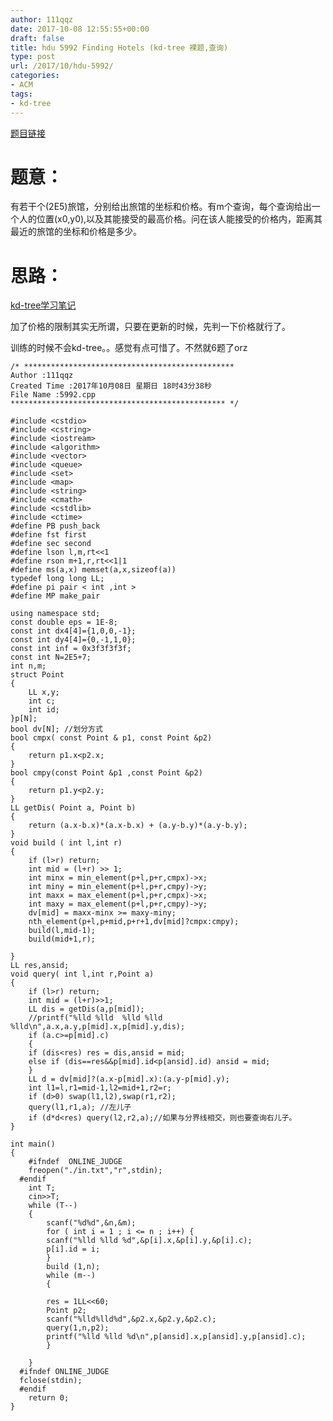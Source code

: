 ```yaml
---
author: 111qqz
date: 2017-10-08 12:55:55+00:00
draft: false
title: hdu 5992 Finding Hotels (kd-tree 裸题,查询)
type: post
url: /2017/10/hdu-5992/
categories:
- ACM
tags:
- kd-tree
---
```


[题目链接](http://acm.split.hdu.edu.cn/showproblem.php?pid=5992)



# 题意：



有若干个(2E5)旅馆，分别给出旅馆的坐标和价格。有m个查询，每个查询给出一个人的位置(x0,y0),以及其能接受的最高价格。问在该人能接受的价格内，距离其最近的旅馆的坐标和价格是多少。



# 思路：



[kd-tree学习笔记](https://111qqz.com/wordpress/2017/10/kd-tree-/)

加了价格的限制其实无所谓，只要在更新的时候，先判一下价格就行了。

训练的时候不会kd-tree。。感觉有点可惜了。不然就6题了orz


    
    /* ***********************************************
    Author :111qqz
    Created Time :2017年10月08日 星期日 18时43分38秒
    File Name :5992.cpp
    ************************************************ */
    
    #include <cstdio>
    #include <cstring>
    #include <iostream>
    #include <algorithm>
    #include <vector>
    #include <queue>
    #include <set>
    #include <map>
    #include <string>
    #include <cmath>
    #include <cstdlib>
    #include <ctime>
    #define PB push_back
    #define fst first
    #define sec second
    #define lson l,m,rt<<1
    #define rson m+1,r,rt<<1|1
    #define ms(a,x) memset(a,x,sizeof(a))
    typedef long long LL;
    #define pi pair < int ,int >
    #define MP make_pair
    
    using namespace std;
    const double eps = 1E-8;
    const int dx4[4]={1,0,0,-1};
    const int dy4[4]={0,-1,1,0};
    const int inf = 0x3f3f3f3f;
    const int N=2E5+7;
    int n,m;
    struct Point
    {
        LL x,y;
        int c;
        int id;
    }p[N]; 
    bool dv[N]; //划分方式
    bool cmpx( const Point & p1, const Point &p2)
    {
        return p1.x<p2.x;
    }
    bool cmpy(const Point &p1 ,const Point &p2)
    {
        return p1.y<p2.y;
    }
    LL getDis( Point a, Point b)
    {
        return (a.x-b.x)*(a.x-b.x) + (a.y-b.y)*(a.y-b.y);
    }
    void build ( int l,int r)
    {
        if (l>r) return;
        int mid = (l+r) >> 1;
        int minx = min_element(p+l,p+r,cmpx)->x;
        int miny = min_element(p+l,p+r,cmpy)->y;
        int maxx = max_element(p+l,p+r,cmpx)->x;
        int maxy = max_element(p+l,p+r,cmpy)->y;
        dv[mid] = maxx-minx >= maxy-miny;
        nth_element(p+l,p+mid,p+r+1,dv[mid]?cmpx:cmpy);
        build(l,mid-1);
        build(mid+1,r);
        
    }
    LL res,ansid;
    void query( int l,int r,Point a)
    {
        if (l>r) return;
        int mid = (l+r)>>1;
        LL dis = getDis(a,p[mid]);
        //printf("%lld %lld  %lld %lld    %lld\n",a.x,a.y,p[mid].x,p[mid].y,dis);
        if (a.c>=p[mid].c)
        {
        if (dis<res) res = dis,ansid = mid;
        else if (dis==res&&p[mid].id<p[ansid].id) ansid = mid;
        }
        LL d = dv[mid]?(a.x-p[mid].x):(a.y-p[mid].y);
        int l1=l,r1=mid-1,l2=mid+1,r2=r;
        if (d>0) swap(l1,l2),swap(r1,r2);
        query(l1,r1,a); //左儿子
        if (d*d<res) query(l2,r2,a);//如果与分界线相交，则也要查询右儿子。
    }
    
    int main()
    {
        #ifndef  ONLINE_JUDGE 
        freopen("./in.txt","r",stdin);
      #endif
        int T;
        cin>>T;
        while (T--)
        {
            scanf("%d%d",&n,&m);
            for ( int i = 1 ; i <= n ; i++) {
            scanf("%lld %lld %d",&p[i].x,&p[i].y,&p[i].c);
            p[i].id = i;
            }
            build (1,n);
            while (m--)
            {
            
            res = 1LL<<60;
            Point p2;
            scanf("%lld%lld%d",&p2.x,&p2.y,&p2.c);
            query(1,n,p2);
            printf("%lld %lld %d\n",p[ansid].x,p[ansid].y,p[ansid].c);
            }
    
        }
      #ifndef ONLINE_JUDGE  
      fclose(stdin);
      #endif
        return 0;
    }
    








